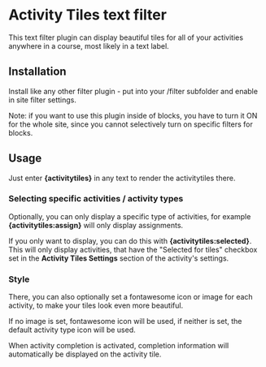 # Activity Tiles text filter

This text filter plugin can display beautiful tiles for all of your activities anywhere in a course, most likely in a text label.

## Installation

Install like any other filter plugin - put into your /filter subfolder and enable in site filter settings.

Note: if you want to use this plugin inside of blocks, you have to turn it ON for the whole site, since you cannot selectively turn on specific filters for blocks.

## Usage

Just enter **{activitytiles}** in any text to render the activitytiles there.

### Selecting specific activities / activity types

Optionally, you can only display a specific type of activities, for example **{activitytiles:assign}** will only display assignments.

If you only want to display, you can do this with **{activitytiles:selected}**. This will only display activities, that have the "Selected for tiles" checkbox set in the **Activity Tiles Settings** section of the activity's settings.

### Style

There, you can also optionally set a fontawesome icon or image for each activity, to make your tiles look even more beautiful.

If no image is set, fontawesome icon will be used, if neither is set, the default activity type icon will be used.

When activity completion is activated, completion information will automatically be displayed on the activity tile.

